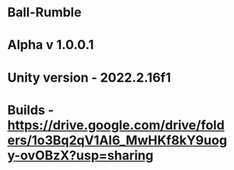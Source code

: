 # Ball-Rumble
# Alpha v 1.0.0.1
# Unity version - 2022.2.16f1
# Builds - https://drive.google.com/drive/folders/1o3Bq2qV1AI6_MwHKf8kY9uogy-ovOBzX?usp=sharing
